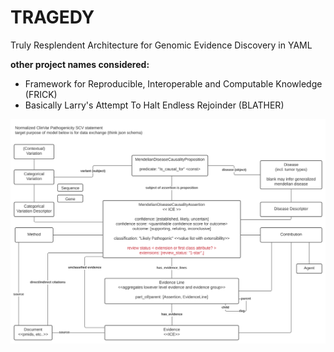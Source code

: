 # TRAGEDY
Truly Resplendent Architecture for Genomic Evidence Discovery in YAML

**other project names considered:**

- Framework for Reproducible, Interoperable and Computable Knowledge (FRICK)
- Basically Larry's Attempt To Halt Endless Rejoinder (BLATHER)

![data model](model.svg)
